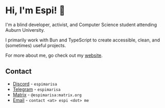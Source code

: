 # Hi, I'm Espi! 👋

I'm a blind developer, activist, and Computer Science student attending Auburn University.

I primarily work with Bun and TypeScript to create accessible, clean, and (sometimes) useful projects.

For more about me, go check out my [website][espi.me].

## Contact

- [Discord][espi-discord] - `espimarisa`
- [Telegram][espi-telegram] - `espimarisa`
- [Matrix][espi-matrix] - `@espimarisa:matrix.org`
- [Email][espi-email] - `contact <at> espi <dot> me`

[espi-discord]: https://discord.com/users/647269760782041133 "Discord"
[espi-email]: mailto:contact@espi.me?subject=session-rethinkdb-ts "Email"
[espi-matrix]: https://matrix.to/#/@espimarisa:matrix.org "Matrix"
[espi-telegram]: https://t.me/espimarisa "Telegram"
[espi.me]: https://espi.me "espi.me"

